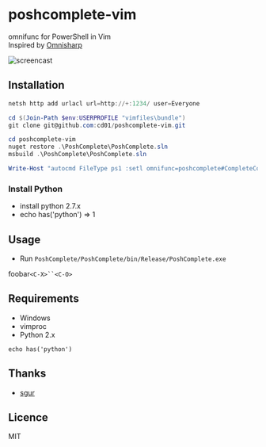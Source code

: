 # poshcomplete-vim

omnifunc for PowerShell in Vim  
Inspired by [Omnisharp](https://github.com/nosami/Omnisharp)

![screencast](http://gifzo.net/BVFaroOrqAx.gif)


## Installation

```ps1
netsh http add urlacl url=http://+:1234/ user=Everyone

cd $(Join-Path $env:USERPROFILE "vimfiles\bundle")
git clone git@github.com:cd01/poshcomplete-vim.git 

cd poshcomplete-vim
nuget restore .\PoshComplete\PoshComplete.sln
msbuild .\PoshComplete\PoshComplete.sln

Write-Host "autocmd FileType ps1 :setl omnifunc=poshcomplete#CompleteCommand" >> $(Join-Path $env:USERPROFILE "_vimrc")
```

### Install Python

* install python 2.7.x
* echo has('python') => 1


## Usage

* Run `PoshComplete/PoshComplete/bin/Release/PoshComplete.exe`

foobar`<C-X>``<C-O>`


## Requirements

* Windows
* vimproc
* Python 2.x

``` viml
echo has('python')
```


## Thanks

* [sgur](https://github.com/sgur)


## Licence

MIT

